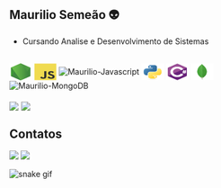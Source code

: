 ## Maurilio Semeão 👽
 - Cursando Analise e Desenvolvimento de Sistemas
 
<div style="display: inline_block"><br>
  <img align="center" alt="Maurilio-Node" height="30" width="40" src="https://raw.githubusercontent.com/devicons/devicon/master/icons/nodejs/nodejs-original.svg">
  <img align="center" alt="Maurilio-Javascript" height="30" width="40" src="https://raw.githubusercontent.com/devicons/devicon/master/icons/javascript/javascript-original.svg">
  <img align="center" alt="Maurilio-Javascript" height="30" width="40" src="https://cdn.jsdelivr.net/gh/devicons/devicon@latest/icons/typescript/typescript-original.svg">
  <img align="center" alt="Maurilio-Python" height="30" width="40" src="https://raw.githubusercontent.com/devicons/devicon/master/icons/python/python-original.svg">
  <img align="center" alt="Maurilio-Csharp" height="30" width="40" src="https://raw.githubusercontent.com/devicons/devicon/master/icons/csharp/csharp-original.svg">
  <img align="center" alt="Maurilio-MongoDB" height="30" width="40" src="https://raw.githubusercontent.com/devicons/devicon/master/icons/mongodb/mongodb-original.svg">
  <img align="center" alt="Maurilio-MongoDB" height="30" width="40" src="https://cdn.jsdelivr.net/gh/devicons/devicon@latest/icons/mysql/mysql-original-wordmark.svg">
</div><br>

<div style="display: flex" >
<a style="margin-right: 5px" href="https://github.com/MaurilioSemeao">
  <img height=200 align="center" src="https://github-readme-stats.vercel.app/api?username=MaurilioSemeao&theme=dracula" />
</a>
<a href="https://github.com/MaurilioSemeao">
  <img height=200 align="center" src="https://github-readme-stats.vercel.app/api/top-langs?username=MaurilioSemeao&layout=compact&langs_count=8&card_width=320&theme=dracula" />
</a>

</div>



## Contatos 

<div style="display: inline_block">
  <a href = "mailto:maurili.ssemeao@gmail.com"><img src="https://img.shields.io/badge/-Gmail-%23333?style=for-the-badge&logo=gmail&logoColor=white" target="_blank"></a>
  <a href="https://www.linkedin.com/in/maurilio-semeao/" target="_blank"><img src="https://img.shields.io/badge/-LinkedIn-%230077B5?style=for-the-badge&logo=linkedin&logoColor=white" target="_blank"></a> 
</div>

  ![snake gif](https://github.com/MaurilioSemeao/MaurilioSemeao/blob/output/github-contribution-grid-snake.gif)
